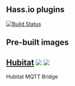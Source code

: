## Hass.io plugins

[![Build Status](https://travis-ci.org/bmcgair/hassio-addons.svg?branch=master)](https://travis-ci.org/bmcgair/hassio-addons)

## Pre-built images

## [Hubitat](https://github.com/bmcgair/hassio-addons/tree/master/hubitat) [![](https://images.microbadger.com/badges/version/bmcgair/armhf-hubitat.svg)](https://microbadger.com/images/bmcgair/armhf-hubitat "Get your own version badge on microbadger.com") [![](https://images.microbadger.com/badges/image/bmcgair/armhf-hubitat.svg)](https://microbadger.com/images/bmcgair/armhf-hubitat "Get your own image badge on microbadger.com")

Hubitat MQTT Bridge
